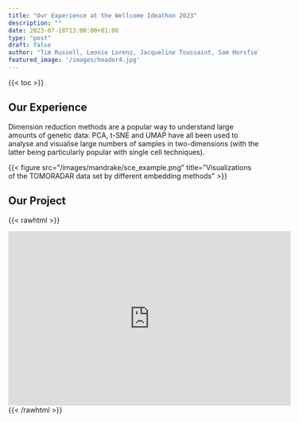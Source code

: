 ```yaml
---
title: "Our Experience at the Wellcome Ideathon 2023"
description: ""
date: 2023-07-18T13:00:00+01:00
type: "post"
draft: false
author: "Tim Russell, Leonie Lorenz, Jacqueline Toussaint, Sam Horsfield"
featured_image: '/images/header4.jpg'
---
```


{{< toc >}}
## Our Experience

Dimension reduction methods are a popular way to understand large amounts of genetic data: PCA, t-SNE and UMAP have all been used to analyse and visualise large numbers of samples in two-dimensions (with the latter being particularly
popular with single cell techniques).

{{< figure src="/images/mandrake/sce_example.png" title="Visualizations of the TOMORADAR data set by different embedding methods" >}}

## Our Project


{{< rawhtml >}}
<iframe src="https://widgets.figshare.com/articles/20236727/embed?show_title=1" width="568" height="351" allowfullscreen frameborder="0"></iframe>
{{< /rawhtml >}}


